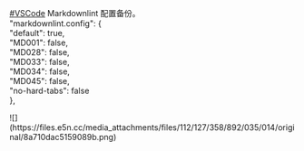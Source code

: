 <p><a href="https://e5n.cc/tags/VSCode" class="mention hashtag" rel="tag">#<span>VSCode</span></a> Markdownlint 配置备份。<br />&quot;markdownlint.config&quot;: {<br />    &quot;default&quot;: true,<br />    &quot;MD001&quot;: false,<br />    &quot;MD028&quot;: false,<br />    &quot;MD033&quot;: false,<br />    &quot;MD034&quot;: false,<br />    &quot;MD045&quot;: false,<br />    &quot;no-hard-tabs&quot;: false<br />},</p>
![](https://files.e5n.cc/media_attachments/files/112/127/358/892/035/014/original/8a710dac5159089b.png)